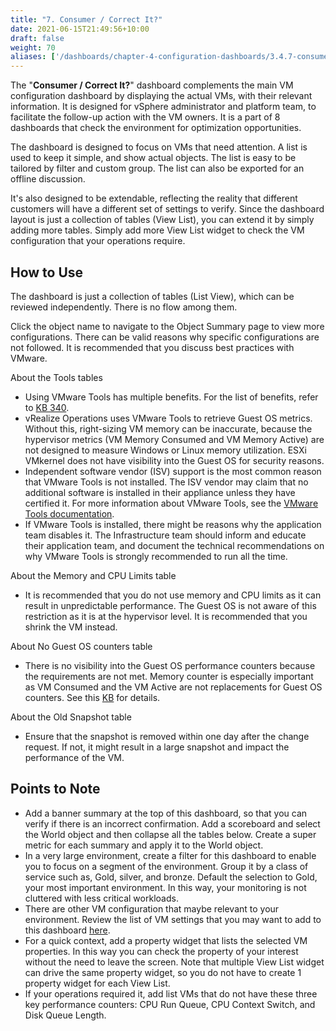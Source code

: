 ```yaml
---
title: "7. Consumer / Correct It?"
date: 2021-06-15T21:49:56+10:00
draft: false
weight: 70
aliases: ['/dashboards/chapter-4-configuration-dashboards/3.4.7-consumer-correct-it']
---
```


The "**Consumer / Correct It?**" dashboard complements the main VM configuration dashboard by displaying the actual VMs, with their relevant information. It is designed for vSphere administrator and platform team, to facilitate the follow-up action with the VM owners. It is a part of 8 dashboards that check the environment for optimization opportunities.

The dashboard is designed to focus on VMs that need attention. A list is used to keep it simple, and show actual objects. The list is easy to be tailored by filter and custom group. The list can also be exported for an offline discussion.

It's also designed to be extendable, reflecting the reality that different customers will have a different set of settings to verify. Since the dashboard layout is just a collection of tables (View List), you can extend it by simply adding more tables. Simply add more View List widget to check the VM configuration that your operations require.

## How to Use

The dashboard is just a collection of tables (List View), which can be reviewed independently. There is no flow among them.

Click the object name to navigate to the Object Summary page to view more configurations. There can be valid reasons why specific configurations are not followed. It is recommended that you discuss best practices with VMware.

About the Tools tables

- Using VMware Tools has multiple benefits. For the list of benefits, refer to [KB 340](https://kb.vmware.com/s/article/340).
- vRealize Operations uses VMware Tools to retrieve Guest OS metrics. Without this, right-sizing VM memory can be inaccurate, because the hypervisor metrics (VM Memory Consumed and VM Memory Active) are not designed to measure Windows or Linux memory utilization. ESXi VMkernel does not have visibility into the Guest OS for security reasons.
- Independent software vendor (ISV) support is the most common reason that VMware Tools is not installed. The ISV vendor may claim that no additional software is installed in their appliance unless they have certified it. For more information about VMware Tools, see the [VMware Tools documentation](https://docs.vmware.com/en/VMware-Tools/index.html).
- If VMware Tools is installed, there might be reasons why the application team disables it. The Infrastructure team should inform and educate their application team, and document the technical recommendations on why VMware Tools is strongly recommended to run all the time.

About the Memory and CPU Limits table

- It is recommended that you do not use memory and CPU limits as it can result in unpredictable performance. The Guest OS is not aware of this restriction as it is at the hypervisor level. It is recommended that you shrink the VM instead.

About No Guest OS counters table

- There is no visibility into the Guest OS performance counters because the requirements are not met. Memory counter is especially important as VM Consumed and the VM Active are not replacements for Guest OS counters. See this [KB](https://kb.vmware.com/s/article/55675) for details.

About the Old Snapshot table

- Ensure that the snapshot is removed within one day after the change request. If not, it might result in a large snapshot and impact the performance of the VM.

## Points to Note

- Add a banner summary at the top of this dashboard, so that you can verify if there is an incorrect confirmation. Add a scoreboard and select the World object and then collapse all the tables below. Create a super metric for each summary and apply it to the World object.
- In a very large environment, create a filter for this dashboard to enable you to focus on a segment of the environment. Group it by a class of service such as, Gold, silver, and bronze. Default the selection to Gold, your most important environment. In this way, your monitoring is not cluttered with less critical workloads.
- There are other VM configuration that maybe relevant to your environment. Review the list of VM settings that you may want to add to this dashboard [here](/operations-management/chapter-3-capacity-management/1.3.10-optimized-capacity/).
- For a quick context, add a property widget that lists the selected VM properties. In this way you can check the property of your interest without the need to leave the screen. Note that multiple View List widget can drive the same property widget, so you do not have to create 1 property widget for each View List.
- If your operations required it, add list VMs that do not have these three key performance counters: CPU Run Queue, CPU Context Switch, and Disk Queue Length.
